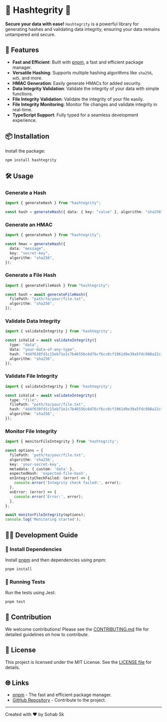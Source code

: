 # 🌟 Hashtegrity 🌟

**Secure your data with ease!** `Hashtegrity` is a powerful library for generating hashes and validating data integrity, ensuring your data remains untampered and secure.

## 🚀 Features

- **Fast and Efficient**: Built with [pnpm](https://pnpm.io/), a fast and efficient package manager.
- **Versatile Hashing**: Supports multiple hashing algorithms like `sha256`, `md5`, and more.
- **HMAC Generation**: Easily generate HMACs for added security.
- **Data Integrity Validation**: Validate the integrity of your data with simple functions.
- **File Integrity Validation**: Validate the integrity of your file easily.
- **File Integrity Monitoring**: Monitor file changes and validate integrity in real-time.
- **TypeScript Support**: Fully typed for a seamless development experience.

## 📦 Installation

Install the package:

```bash
npm install hashtegrity
```

## 🛠️ Usage

### Generate a Hash

```typescript
import { generateHash } from "hashtegrity";

const hash = generateHash({ data: { key: "value" }, algorithm: "sha256" });
```

### Generate an HMAC

```typescript
import { generateHash } from "hashtegrity";

const hmac = generateHash({
  data: "message",
  key: "secret-key",
  algorithm: "sha256",
});
```

### Generate a File Hash

```typescript
import { generateFileHash } from "hashtegrity";

const hash = await generateFileHash({
  filePath: "path/to/your/file.txt",
  algorithm: "sha256",
});
```

### Validate Data Integrity

```typescript
import { validateIntegrity } from 'hashtegrity';

const isValid = await validateIntegrity({
  type: "data",
  data: "your-data-of-any-type",
  hash: "4d4f638fd1c15eb71e1c7b46556c6d76cf6cc0cf1961d9e39a5fdc988a22cfe2",
  algorithm: "sha256",
});
```

### Validate File Integrity

```typescript
import { validateIntegrity } from 'hashtegrity';

const isValid = await validateIntegrity({
  type: "file",
  filePath: "path/to/your/file.txt",
  hash: "4d4f638fd1c15eb71e1c7b46556c6d76cf6cc0cf1961d9e39a5fdc988a22cfe2",
  algorithm: "sha256",
});
```

### Monitor File Integrity

```typescript
import { monitorFileIntegrity } from 'hashtegrity';

const options = {
  filePath: 'path/to/your/file.txt',
  algorithm: 'sha256',
  key: 'your-secret-key',
  metadata: { custom: 'data' },
  expectedHash: 'expected-file-hash',
  onIntegrityCheckFailed: (error) => {
    console.error('Integrity check failed:', error);
  },
  onError: (error) => {
    console.error('Error:', error);
  },
};

await monitorFileIntegrity(options);
console.log('Monitoring started');
```

## 🧑‍💻 Development Guide

### 🤖 Install Dependencies

Install [pnpm](https://pnpm.io/) and then dependencies using pnpm:

```bash
pnpm install
```

### 🧪 Running Tests

Run the tests using Jest:

```bash
pnpm test
```

## 🤝 Contribution

We welcome contributions! Please see the [CONTRIBUTING.md](https://github.com/ITZSHOAIB/hashtegrity/blob/main/CONTRIBUTING.md) file for detailed guidelines on how to contribute.


## 📜 License

This project is licensed under the MIT License. See the [LICENSE file](https://github.com/ITZSHOAIB/hashtegrity/blob/main/LICENSE) for details.

## 🌐 Links

- [pnpm](https://pnpm.io) - The fast and efficient package manager.
- [GitHub Repository](https://github.com/ITZSHOAIB/hashtegrity) - Contribute to the project.

---

Created with ❤️ by Sohab Sk
